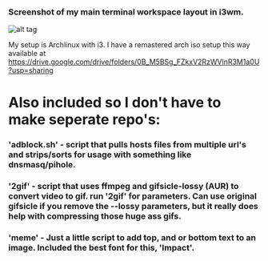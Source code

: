 ### Screenshot of my main terminal workspace layout in i3wm.
![alt tag](https://github.com/duffydack/dotfiles/blob/master/scrot2.png)


My setup is Archlinux with i3.  I have a remastered arch iso setup this way available at
https://drive.google.com/drive/folders/0B_M5BSg_FZkxV2RzWVlnR3M1a0U?usp=sharing




# Also included so I don't have to make seperate repo's:

### 'adblock.sh' -  script that pulls hosts files from multiple url's and strips/sorts for usage with something like dnsmasq/pihole.

### '2gif' - script that uses ffmpeg and gifsicle-lossy (AUR) to convert video to gif.  run '2gif' for parameters.  Can use original gifsicle if you remove the --lossy parameters, but it really does help with compressing those huge ass gifs.

### 'meme' - Just a little script to add top, and or bottom text to an image.  Included the best font for this, 'Impact'.
